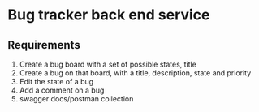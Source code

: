 # Bug tracker back end service

## Requirements
1. Create a bug board with a set of possible states, title
2. Create a bug on that board, with a title, description, state and priority
3. Edit the state of a bug
4. Add a comment on a bug
5. swagger docs/postman collection

